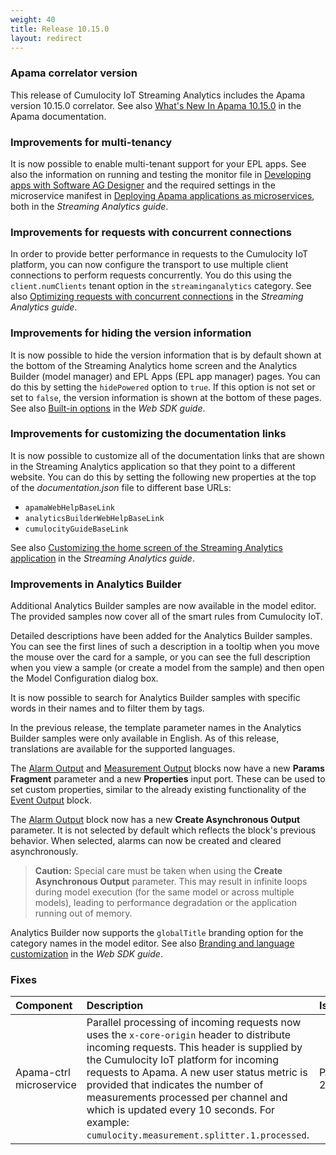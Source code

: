 ```yaml
---
weight: 40
title: Release 10.15.0
layout: redirect
---
```


### Apama correlator version

This release of Cumulocity IoT Streaming Analytics includes the Apama version 10.15.0 correlator.
See also [What's New In Apama 10.15.0](https://documentation.softwareag.com/pam/10.15.0/en/webhelp/pam-webhelp/index.html#page/pam-webhelp%2Fco-WhaNewInApa_10150_top.html)
in the Apama documentation.

### Improvements for multi-tenancy

It is now possible to enable multi-tenant support for your EPL apps.
See also the information on running and testing the monitor file in [Developing apps with Software AG Designer](https://cumulocity.com/guides/apama/analytics-introduction/#sag-designer)
and the required settings in the microservice manifest in [Deploying Apama applications as microservices](https://cumulocity.com/guides/apama/analytics-introduction/#deploying-as-microservice),
both in the *Streaming Analytics guide*.

### Improvements for requests with concurrent connections

In order to provide better performance in requests to the Cumulocity IoT platform, you can now configure the transport to use multiple client connections to perform requests concurrently. 
You do this using the `client.numClients` tenant option in the `streaminganalytics` category.
See also [Optimizing requests with concurrent connections](https://cumulocity.com/guides/apama/advanced/#optimize-requests) in the *Streaming Analytics guide*.

### Improvements for hiding the version information

It is now possible to hide the version information that is by default shown at the bottom of the Streaming Analytics home screen and the Analytics Builder (model manager) and EPL Apps (EPL app manager) pages.
You can do this by setting the `hidePowered` option to `true`. If this option is not set or set to `false`, the version information is shown at the bottom of these pages.
See also [Built-in options](https://cumulocity.com/guides/web/application-configuration/#built-in-options) in the *Web SDK guide*.

### Improvements for customizing the documentation links

It is now possible to customize all of the documentation links that are shown in the Streaming Analytics application so that they point to a different website.
You can do this by setting the following new properties at the top of the *documentation.json* file to different base URLs:
- `apamaWebHelpBaseLink`
- `analyticsBuilderWebHelpBaseLink`
- `cumulocityGuideBaseLink`

See also [Customizing the home screen of the Streaming Analytics application](https://cumulocity.com/guides/apama/advanced/#customize-home-screen) in the *Streaming Analytics guide*.

### Improvements in Analytics Builder

Additional Analytics Builder samples are now available in the model editor. The provided samples now cover all of the smart rules from Cumulocity IoT.

Detailed descriptions have been added for the Analytics Builder samples. You can see the first lines of such a description in a tooltip when you move the mouse over the card for a sample, 
or you can see the full description when you view a sample (or create a model from the sample) and then open the Model Configuration dialog box.

It is now possible to search for Analytics Builder samples with specific words in their names and to filter them by tags.

In the previous release, the template parameter names in the Analytics Builder samples were only available in English. 
As of this release, translations are available for the supported languages.

The [Alarm Output](https://documentation.softwareag.com/pab/10.15.0/en/webhelp/pab-webhelp/index.html#page/pab-webhelp%2Fre_AnaBui_block_reference_Output_CreateAlarm.html) 
and 
[Measurement Output](https://documentation.softwareag.com/pab/10.15.0/en/webhelp/pab-webhelp/index.html#page/pab-webhelp%2Fre_AnaBui_block_reference_Output_CreateMeasurement.html) 
blocks now have a new **Params Fragment** parameter and a new **Properties** input port. 
These can be used to set custom properties, similar to the already existing functionality of the 
[Event Output](https://documentation.softwareag.com/pab/10.15.0/en/webhelp/pab-webhelp/index.html#page/pab-webhelp%2Fre_AnaBui_block_reference_Output_CreateEvent.html) block.

The [Alarm Output](https://documentation.softwareag.com/pab/10.15.0/en/webhelp/pab-webhelp/index.html#page/pab-webhelp%2Fre_AnaBui_block_reference_Output_CreateAlarm.html)
block now has a new **Create Asynchronous Output** parameter. It is not selected by default which reflects the block's previous behavior. 
When selected, alarms can now be created and cleared asynchronously.

> **Caution:** Special care must be taken when using the **Create Asynchronous Output** parameter. This may result in infinite loops during model execution 
(for the same model or across multiple models), leading to performance degradation or the application running out of memory.

Analytics Builder now supports the `globalTitle` branding option for the category names in the model editor. 
See also [Branding and language customization](https://cumulocity.com/guides/web/application-configuration/#branding-and-language-customization) in the *Web SDK guide*.

### Fixes

<table>
<colgroup>
    <col style="width: 15%;">
    <col style="width: 70%;">
    <col style="width: 15%;">
</colgroup>
<thead>
<tr>
<th style="text-align:left">Component</th>
<th style="text-align:left">Description</th>
<th style="text-align:left">Issue</th>
</tr>
</thead>
<tbody>

<tr>
<td style="text-align:left">Apama-ctrl microservice</td>
<td style="text-align:left">Parallel processing of incoming requests now uses the <code>x-core-origin</code> header to distribute incoming requests. 
  This header is supplied by the Cumulocity IoT platform for incoming requests to Apama.
  A new user status metric is provided that indicates the number of measurements processed per channel and which is updated every 10 seconds.
  For example: <code>cumulocity.measurement.splitter.1.processed</code>.</td>
<td style="text-align:left">PAB-2960</td>
</tr>

</tbody>
</table>